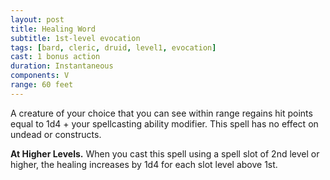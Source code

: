 ```yaml
---
layout: post
title: Healing Word
subtitle: 1st-level evocation
tags: [bard, cleric, druid, level1, evocation]
cast: 1 bonus action
duration: Instantaneous
components: V
range: 60 feet
---
```

A creature of your choice that you can see within range regains hit points equal to 1d4 + your spellcasting ability modifier. This spell has no effect on undead or constructs.

**At Higher Levels.** When you cast this spell using a spell slot of 2nd level or higher, the healing increases by 1d4 for each slot level above 1st.